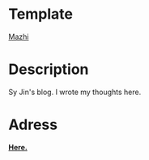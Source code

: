 # Template

[Mazhi](https://mazhuang.org)

# Description

Sy Jin's blog. I wrote my thoughts here.

# Adress

[**Here.**](https://shenyaojin.github.io)
